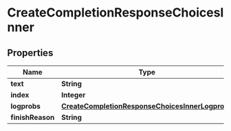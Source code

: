 

# CreateCompletionResponseChoicesInner


## Properties

| Name | Type | Description | Notes |
|------------ | ------------- | ------------- | -------------|
|**text** | **String** |  |  [optional] |
|**index** | **Integer** |  |  [optional] |
|**logprobs** | [**CreateCompletionResponseChoicesInnerLogprobs**](CreateCompletionResponseChoicesInnerLogprobs.md) |  |  [optional] |
|**finishReason** | **String** |  |  [optional] |



